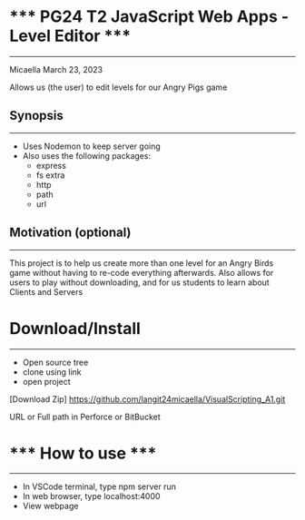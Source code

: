 # *** PG24 T2 JavaScript Web Apps - Level Editor ***
---------------------------------------
Micaella
March 23, 2023

<Description>
Allows us (the user) to edit levels for our Angry Pigs game


## Synopsis
---------------
- Uses Nodemon to keep server going
- Also uses the following packages:
    - express
    - fs extra
    - http
    - path
    - url


## Motivation (optional)
---------------
This project is to help us create more than one level for an Angry Birds game without having to re-code everything afterwards. Also allows for users to play without downloading, and for us students to learn about Clients and Servers



# Download/Install
---------------------------------------
- Open source tree
- clone using link
- open project


[Download Zip] https://github.com/langit24micaella/VisualScripting_A1.git 

URL or Full path in Perforce or BitBucket



# *** How to use ***
---------------------------------------
- In VSCode terminal, type npm server run
- In web browser, type localhost:4000
- View webpage
